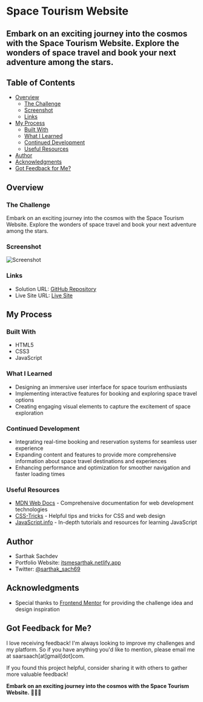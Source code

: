 # Space Tourism Website

## Embark on an exciting journey into the cosmos with the Space Tourism Website. Explore the wonders of space travel and book your next adventure among the stars.

## Table of Contents

- [Overview](#overview)
  - [The Challenge](#the-challenge)
  - [Screenshot](#screenshot)
  - [Links](#links)
- [My Process](#my-process)
  - [Built With](#built-with)
  - [What I Learned](#what-i-learned)
  - [Continued Development](#continued-development)
  - [Useful Resources](#useful-resources)
- [Author](#author)
- [Acknowledgments](#acknowledgments)
- [Got Feedback for Me?](#got-feedback-for-me)

## Overview

### The Challenge

Embark on an exciting journey into the cosmos with the Space Tourism Website. Explore the wonders of space travel and book your next adventure among the stars.

### Screenshot

![Screenshot](./screenshot.jpg)

### Links

- Solution URL: [GitHub Repository](https://github.com/SartHak-0-Sach/Space-tourism-website-frontend)
- Live Site URL: [Live Site](https://space-tour-frontend.netlify.app/)

## My Process

### Built With

- HTML5
- CSS3
- JavaScript

### What I Learned

- Designing an immersive user interface for space tourism enthusiasts
- Implementing interactive features for booking and exploring space travel options
- Creating engaging visual elements to capture the excitement of space exploration

### Continued Development

- Integrating real-time booking and reservation systems for seamless user experience
- Expanding content and features to provide more comprehensive information about space travel destinations and experiences
- Enhancing performance and optimization for smoother navigation and faster loading times

### Useful Resources

- [MDN Web Docs](https://developer.mozilla.org/) - Comprehensive documentation for web development technologies
- [CSS-Tricks](https://css-tricks.com/) - Helpful tips and tricks for CSS and web design
- [JavaScript.info](https://javascript.info/) - In-depth tutorials and resources for learning JavaScript

## Author

- Sarthak Sachdev
- Portfolio Website: [itsmesarthak.netlify.app](https://itsmesarthak.netlify.app/)
- Twitter: [@sarthak_sach69](https://twitter.com/sarthak_sach69)

## Acknowledgments

- Special thanks to [Frontend Mentor](https://www.frontendmentor.io/) for providing the challenge idea and design inspiration

## Got Feedback for Me?

I love receiving feedback! I'm always looking to improve my challenges and my platform. So if you have anything you'd like to mention, please email me at saarsaach[at]gmail[dot]com.

If you found this project helpful, consider sharing it with others to gather more valuable feedback!

**Embark on an exciting journey into the cosmos with the Space Tourism Website.** 🚀🌌✨
